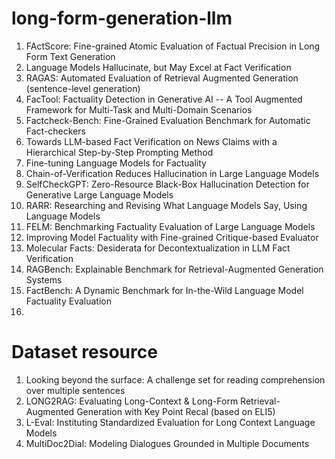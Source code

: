 # long-form-generation-llm

1. FActScore: Fine-grained Atomic Evaluation of Factual Precision in Long Form Text Generation
2. Language Models Hallucinate, but May Excel at Fact Verification
3. RAGAS: Automated Evaluation of Retrieval Augmented Generation (sentence-level generation)
4. FacTool: Factuality Detection in Generative AI -- A Tool Augmented Framework for Multi-Task and Multi-Domain Scenarios
5. Factcheck-Bench: Fine-Grained Evaluation Benchmark for Automatic Fact-checkers
6. Towards LLM-based Fact Verification on News Claims with a Hierarchical Step-by-Step Prompting Method
7. Fine-tuning Language Models for Factuality
8. Chain-of-Verification Reduces Hallucination in Large Language Models
9. SelfCheckGPT: Zero-Resource Black-Box Hallucination Detection for Generative Large Language Models
10. RARR: Researching and Revising What Language Models Say, Using Language Models
11. FELM: Benchmarking Factuality Evaluation of Large Language Models
12. Improving Model Factuality with Fine-grained Critique-based Evaluator
13. Molecular Facts: Desiderata for Decontextualization in LLM Fact Verification
14. RAGBench: Explainable Benchmark for Retrieval-Augmented Generation Systems
15. FactBench: A Dynamic Benchmark for In-the-Wild Language Model Factuality Evaluation
16. 

# Dataset resource
1. Looking beyond the surface: A challenge set for reading comprehension over multiple sentences
2. LONG2RAG: Evaluating Long-Context & Long-Form Retrieval-Augmented Generation with Key Point Recal (based on ELI5)
3. L-Eval: Instituting Standardized Evaluation for Long Context Language Models
4. MultiDoc2Dial: Modeling Dialogues Grounded in Multiple Documents

